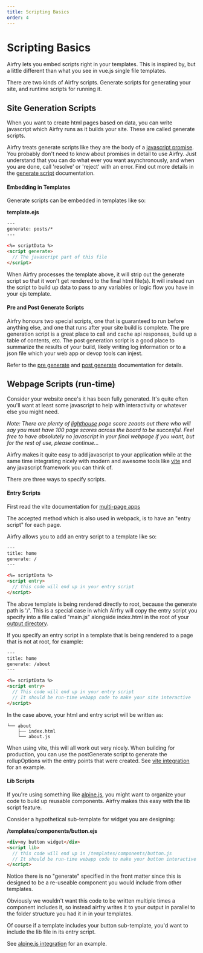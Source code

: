 ```yaml
---
title: Scripting Basics
order: 4
---
```


# Scripting Basics

Airfry lets you embed scripts right in your templates. This is inspired by, but a little different than what you see in vue.js single file templates.

There are two kinds of Airfry scripts. Generate scripts for generating your site, and runtime scripts for running it.

## Site Generation Scripts

When you want to create html pages based on data, you can write javascript which Airfry runs as it builds your site. These are called generate scripts.

Airfry treats generate scripts like they are the body of a [javascript promise](https://developer.mozilla.org/en-US/docs/Web/JavaScript/Reference/Global_Objects/Promise). You probably don't need to know about promises in detail to use Airfry. Just understand that you can do what ever you want asynchronously, and when you are done, call 'resolve' or 'reject' with an error. Find out more details in the [generate script](/templates/generateScript/) documentation.

#### Embedding in Templates

Generate scripts can be embedded in templates like so:

**template.ejs**

```html
---
generate: posts/*
---

<%= scriptData %>
<script generate>
  // The javascript part of this file
</script>
```

When Airfry processes the template above, it will strip out the generate script so that it won't get rendered to the final html file(s). It will instead run the script to build up data to pass to any variables or logic flow you have in your ejs template.

#### Pre and Post Generate Scripts

Airfry honours two special scripts, one that is guaranteed to run before anything else, and one that runs after your site build is complete. The pre generation script is a great place to call and cache api responses, build up a table of contents, etc. The post generation script is a good place to summarize the results of your build, likely writing log information or to a json
file which your web app or devop tools can injest.

Refer to the [pre generate](/templates/preGenerate/) and [post generate](/templates/postGenerate/) documentation for details.

## Webpage Scripts (run-time)

Consider your website once's it has been fully generated. It's quite often you'll want at least some javascript to help with interactivity or whatever else you might need.

_Note: There are plenty of [lighthouse](https://developers.google.com/web/tools/lighthouse) page score zeaots out there who will say you must have 100 page scores across the board to be succesful. Feel free to have absolutely no javascript in your final webpage if you want, but for the rest of use, please continue..._

Airfry makes it quite easy to add javascript to your application while at the same time integrating nicely with modern and awesome tools like [vite](https://vitejs.dev/) and any javascript framework you can think of.

There are three ways to specify scripts.

#### Entry Scripts

First read the vite documentation for [multi-page apps](https://vitejs.dev/guide/build.html#multi-page-app)

The accepted method which is also used in webpack, is to have an "entry script" for each page.

Airfry allows you to add an entry script to a template like so:

```html
---
title: home
generate: /
---

<%= scriptData %>
<script entry>
  // this code will end up in your entry script
</script>
```

The above template is being rendered directly to root, because the generate path is '/'. This is a special case in which Airfry will copy the entry script you specify into a file called "main.js" alongside index.html in the root of your [output directory](/guide/setup/).

If you specify an entry script in a template that is being rendered to a page that is not at root, for example:

```html
---
title: home
generate: /about
---

<%= scriptData %>
<script entry>
  // This code will end up in your entry script
  // It should be run-time webapp code to make your site interactive
</script>
```

In the case above, your html and entry script will be written as:

```
└── about
    ├── index.html
    └── about.js
```

When using vite, this will all work out very nicely. When building for production, you can use the postGenerate script to generate the rollupOptions with the entry points that were created. See [vite integration](/integration/vite/) for an example.

#### Lib Scripts

If you're using something like [alpine.js](https://alpinejs.dev/), you might want to organize your code to build up reusable components. Airfry makes this easy with the lib script feature.

Consider a hypothetical sub-template for widget you are designing:

**/templates/components/button.ejs**

```html
<div>my button widget</div>
<script lib>
  // this code will end up in /templates/components/button.js
  // It should be run-time webapp code to make your button interactive
</script>
```

Notice there is no "generate" specified in the front matter since this is designed to be a re-useable component you would include from other templates.

Obviously we wouldn't want this code to be written multiple times a component includes it, so instead airfry writes it to your output in parallel to the folder structure you had it in in your templates.

Of course if a template includes your button sub-template, you'd want to include the lib file in its entry script.

See [alpine.js integration](/integration/alpinejs/) for an example.
